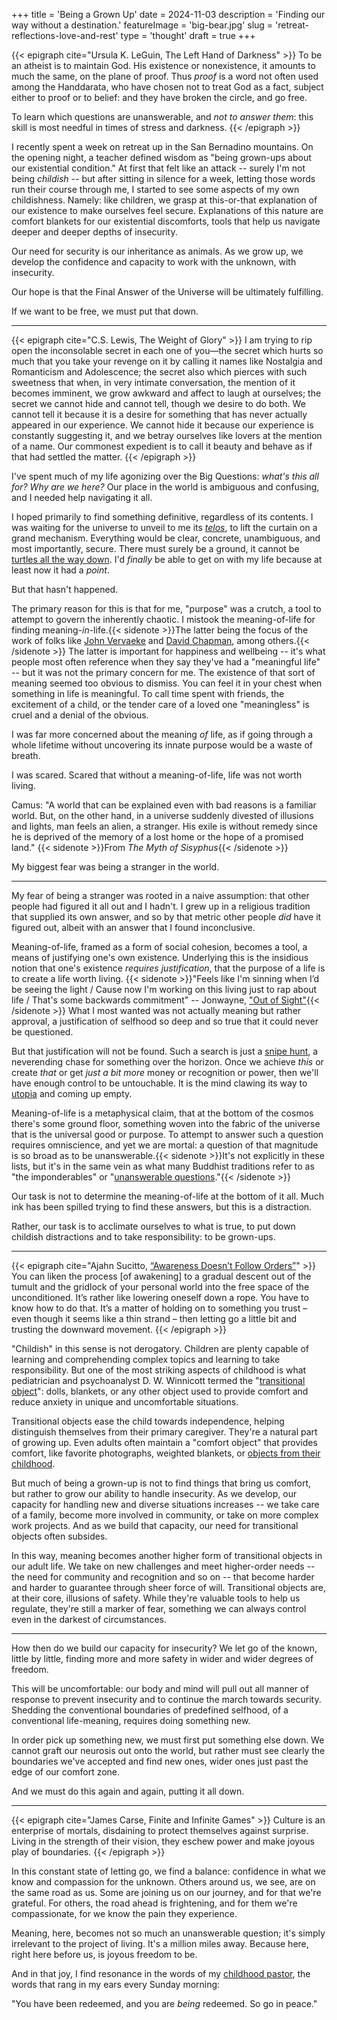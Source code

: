 +++
title = 'Being a Grown Up'
date = 2024-11-03
description = 'Finding our way without a destination.'
featureImage = 'big-bear.jpg'
slug = 'retreat-reflections-love-and-rest'
type = 'thought'
draft = true
+++

{{< epigraph cite="Ursula K. LeGuin, The Left Hand of Darkness" >}}
To be an atheist is to maintain God. His existence or nonexistence, it amounts to much the same, on the plane of proof.
Thus _proof_ is a word not often used among the Handdarata, who have chosen not to treat God as a fact, subject either to proof or to belief: and they have broken the circle, and go free.

To learn which questions are unanswerable, and _not to answer them_: this skill is most needful in times of stress and darkness.
{{< /epigraph >}}

I recently spent a week on retreat up in the San Bernadino mountains. On the opening night, a teacher defined wisdom as "being grown-ups about our existential condition."
At first that felt like an attack -- surely I'm not being _childish_ -- but after sitting in silence for a week, letting those words run their course through me, I started to see some aspects of my own childishness.
Namely: like children, we grasp at this-or-that explanation of our existence to make ourselves feel secure.
Explanations of this nature are comfort blankets for our existential discomforts, tools that help us navigate deeper and deeper depths of insecurity.

Our need for security is our inheritance as animals.
As we grow up, we develop the confidence and capacity to work with the unknown, with insecurity.

Our hope is that the Final Answer of the Universe will be ultimately fulfilling.

<!-- TODO: This doesn't feel snappy enough. Needs a better hook. -->
If we want to be free, we must put that down.

---

{{< epigraph cite="C.S. Lewis, The Weight of Glory" >}}
I am trying to rip open the inconsolable secret in each one of you—the secret which hurts so much that you take your revenge on it by calling it names like Nostalgia and Romanticism and Adolescence; the secret also which pierces with such sweetness that when, in very intimate conversation, the mention of it becomes imminent, we grow awkward and affect to laugh at ourselves; the secret we cannot hide and cannot tell, though we desire to do both. We cannot tell it because it is a desire for something that has never actually appeared in our experience. We cannot hide it because our experience is constantly suggesting it, and we betray ourselves like lovers at the mention of a name. Our commonest expedient is to call it beauty and behave as if that had settled the matter.
{{< /epigraph >}}

I've spent much of my life agonizing over the Big Questions: *what's this all for? Why are we here?*
Our place in the world is ambiguous and confusing, and I needed help navigating it all.

<!-- Whole societies focus on refining belief systems around such questions.
And "belief systems" here applies in a broad sense, whether that be religious systems, economic systems, philosophy, nationalism, corporations, ideologies, cults, you name it.
Such systems serve to prop up various aspects of our own identity.

{{< epigraph cite="David Foster Wallace, [This is Water](https://fs.blog/david-foster-wallace-this-is-water/#:~:text=in%20the%20day%2Dto%2Dday%20trenches%20of%20adult%20life%2C%20there%20is%20actually%20no%20such%20thing%20as%20atheism)" >}}
In the day-to-day trenches of adult life, there is actually no such thing as atheism.
There is no such thing as not worshipping.
Everybody worships.
The only choice we get is what to worship.
{{< /epigraph >}} -->

I hoped primarily to find something definitive, regardless of its contents.
I was waiting for the universe to unveil to me its *[telos](https://en.wikipedia.org/wiki/Teleology)*, to lift the curtain on a grand mechanism.
Everything would be clear, concrete, unambiguous, and most importantly, secure.
There must surely be a ground, it cannot be [turtles all the way down](https://en.wikipedia.org/wiki/Turtles_all_the_way_down).
I'd _finally_ be able to get on with my life because at least now it had a _point_.

But that hasn't happened.

The primary reason for this is that for me, "purpose" was a crutch, a tool to attempt to govern the inherently chaotic.
I mistook the meaning-of-life for finding meaning-*in*-life.{{< sidenote >}}The latter being the focus of the work of folks like [John Vervaeke](https://youtu.be/yImlXr5Tr8g?t=99) and [David Chapman](https://meaningness.com/), among others.{{< /sidenote >}}
The latter is important for happiness and wellbeing -- it's what people most often reference when they say they've had a "meaningful life" -- but it was not the primary concern for me.
The existence of that sort of meaning seemed too obvious to dismiss.
You can feel it in your chest when something in life is meaningful.
To call time spent with friends, the excitement of a child, or the tender care of a loved one "meaningless" is cruel and a denial of the obvious.

I was far more concerned about the meaning _of_ life, as if going through a whole lifetime without uncovering its innate purpose would be a waste of breath.

I was scared.
Scared that without a meaning-of-life, life was not worth living.

Camus: "A world that can be explained even with bad reasons is a familiar world. But, on the other hand, in a universe suddenly divested of illusions and lights, man feels an alien, a stranger. His exile is without remedy since he is deprived of the memory of a lost home or the hope of a promised land." {{< sidenote >}}From _The Myth of Sisyphus_{{< /sidenote >}}

My biggest fear was being a stranger in the world.

---

My fear of being a stranger was rooted in a naive assumption: that other people had figured it all out and I hadn't.
I grew up in a religious tradition that supplied its own answer, and so by that metric other people *did* have it figured out, albeit with an answer that I found inconclusive.

Meaning-of-life, framed as a form of social cohesion, becomes a tool, a means of justifying one's own existence.
Underlying this is the insidious notion that one's existence *requires justification*, that the purpose of a life is to create a life worth living. {{< sidenote >}}"Feels like I'm sinning when I’d be seeing the light / Cause now I'm working on this living just to rap about life / That's some backwards commitment" -- Jonwayne, ["Out of Sight"](https://www.youtube.com/watch?v=l4F21FUL1b8){{< /sidenote >}}
What I most wanted was not actually meaning but rather approval, a justification of selfhood so deep and so true that it could never be questioned.

But that justification will not be found.
Such a search is just a [snipe hunt](https://en.wikipedia.org/wiki/Snipe_hunt), a neverending chase for something over the horizon.
Once we achieve *this* or create *that* or get *just a bit more* money or recognition or power, then we'll have enough control to be untouchable.
It is the mind clawing its way to [utopia](https://en.wikipedia.org/wiki/Utopia#:~:text=meant%20any%20non%2Dexistent%20society) and coming up empty.

<!-- Meaning-in-life is a helpful foil for understanding this. -->
<!-- Meaning-in-life is rooted in perspective: what is meaningful to one person may not be meaningful to another. -->
<!-- We cannot explain our way into meaning. -->
<!-- It is felt, firmly rooted in our own history and way of seeing the world. -->
<!-- This is a helpful view, of course -- it's a core component of a healthy ego used as part of our daily life and our interactions with others. -->

Meaning-of-life is a metaphysical claim, that at the bottom of the cosmos there's some ground floor, something woven into the fabric of the universe that is the universal good or purpose.
To attempt to answer such a question requires omniscience, and yet we are mortal: a question of that magnitude is so broad as to be unanswerable.{{< sidenote >}}It's not explicitly in these lists, but it's in the same vein as what many Buddhist traditions refer to as "the imponderables" or "[unanswerable questions](https://en.wikipedia.org/wiki/The_unanswerable_questions)."{{< /sidenote >}}

Our task is not to determine the meaning-of-life at the bottom of it all.
Much ink has been spilled trying to find these answers, but this is a distraction.

Rather, our task is to acclimate ourselves to what is true, to put down childish distractions and to take responsibility: to be grown-ups.

---

<!--
This is not a call to throw those things away, but rather an opportunity to clarify a few distinctions that distracted me for many years.
"Meaning" is
I posit that **putting aside meaning leads to more degrees of freedom than holding onto it**.

Making something "meaningful" requires a perspective -- meaningful *with respect to what*.
For most of us, moments are meaningful to *us*.
What's meaningful to me is not necessarily meaningful to you, so all of our meaning-making systems are inherently self-centered. -->

<!-- And so meaning so often is co-opted as another tool by which we enforce our own egoic framework out onto others. -->
<!-- It is another way in which we try to orient ourselves in a sprawling, confusing, chaotic world that we cannot understand. -->

{{< epigraph cite="Ajahn Sucitto, [&ldquo;Awareness Doesn&rsquo;t Follow Orders&rdquo;](https://ajahnsucitto.org/articles/awareness-doesnt-follow-orders/)" >}}
You can liken the process [of awakening] to a gradual descent out of the tumult and the gridlock of your personal world into the free space of the unconditioned.
It’s rather like lowering oneself down a rope.
You have to know how to do that.
It’s a matter of holding on to something you trust – even though it seems like a thin strand – then letting go a little bit and trusting the downward movement.
{{< /epigraph >}}

<!-- Meaning is a tool -- it's something to hold on to as we gradually acclimate ourselves to more and more degrees of freedom. -->

<!--
Centuries of continental philosophy and millions of pages of hand-wringing have been spent on the ambiguous nature of meaning, trying to rationalize it to a point where it makes sense. -->
<!-- This is understandable: a lack of clarity on this front means that our lives are inherently insecure, that change is inevitable *no matter what we do*. -->
<!-- Our inheritance as animals is to fear this, and so we devise tricks, use our brains to find ways around this. -->
<!-- If only we can make the world like *this* then I'll be fine. -->
<!-- Once I get *this* much more I'll be done and can enjoy myself. -->
<!-- But it is not so. -->

"Childish" in this sense is not derogatory.
Children are plenty capable of learning and comprehending complex topics and learning to take responsibility.
But one of the most striking aspects of childhood is what pediatrician and psychoanalyst D. W. Winnicott termed the "[transitional object](https://dictionary.apa.org/transitional-object)": dolls, blankets, or any other object used to provide comfort and reduce anxiety in unique and uncomfortable situations.

Transitional objects ease the child towards independence, helping distinguish themselves from their primary caregiver.
They're a natural part of growing up.
Even adults often maintain a "comfort object" that provides comfort, like favorite photographs, weighted blankets, or [objects from their childhood](https://www.upi.com/Odd_News/2012/02/21/35-percent-of-British-adults-sleep-with-bear/UPI-49791329806031/).

But much of being a grown-up is not to find things that bring us comfort, but rather to grow our ability to handle insecurity.
As we develop, our capacity for handling new and diverse situations increases -- we take care of a family, become more involved in community, or take on more complex work projects.
And as we build that capacity, our need for transitional objects often subsides.

In this way, meaning becomes another higher form of transitional objects in our adult life.
We take on new challenges and meet higher-order needs -- the need for community and recognition and so on -- that become harder and harder to guarantee through sheer force of will.
Transitional objects are, at their core, illusions of safety.
While they're valuable tools to help us regulate, they're still a marker of fear, something we can always control even in the darkest of circumstances.

---

How then do we build our capacity for insecurity?
We let go of the known, little by little, finding more and more safety in wider and wider degrees of freedom.

This will be uncomfortable: our body and mind will pull out all manner of response to prevent insecurity and to continue the march towards security.
Shedding the conventional boundaries of predefined selfhood, of a conventional life-meaning, requires doing something new.

In order pick up something new, we must first put something else down.
We cannot graft our neurosis out onto the world, but rather must see clearly the boundaries we've accepted and find new ones, wider ones just past the edge of our comfort zone.

And we must do this again and again, putting it all down.

---

{{< epigraph cite="James Carse, Finite and Infinite Games" >}}
Culture is an enterprise of mortals, disdaining to protect themselves against surprise.
Living in the strength of their vision, they eschew power and make joyous play of boundaries.
{{< /epigraph >}}

In this constant state of letting go, we find a balance: confidence in what we know and compassion for the unknown.
Others around us, we see, are on the same road as us.
Some are joining us on our journey, and for that we're grateful.
For others, the road ahead is frightening, and for them we're compassionate, for we know the pain they experience.

Meaning, here, becomes not so much an unanswerable question; it's simply irrelevant to the project of living.
It's a million miles away.
Because here, right here before us, is joyous freedom to be.

And in that joy, I find resonance in the words of my [childhood pastor](https://thealabamabaptist.org/jim-barnette-longtime-pastor-and-samford-professor-dies-at-age-59/#:~:text=you%20have%20been%20redeemed%20and%20you%20are%20being%20redeemed), the words that rang in my ears every Sunday morning:

"You have been redeemed, and you are *being* redeemed.
So go in peace."
